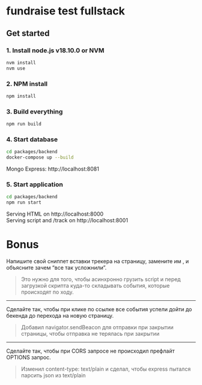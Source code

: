 # fundraise test fullstack

## Get started

### 1. Install node.js v18.10.0 or NVM

```bash
nvm install
nvm use
```

### 2. NPM install

```bash
npm install
```

### 3. Build everything

```bash
npm run build
```

### 4. Start database

```bash
cd packages/backend
docker-compose up --build
```

Mongo Express: http://localhost:8081

### 5. Start application

```bash
cd packages/backend
npm run start
```

Serving HTML on http://localhost:8000  
Serving script and /track on http://localhost:8001

# Bonus

Напишите свой сниппет вставки трекера на страницу, замените им <script src="http://localhost:8001/"></script>, и объясните зачем “все так усложнили”.

> Это нужно для того, чтобы асинхронно грузить script и перед загрузкой скрипта куда-то складывать события, которые происходят по ходу.

---

Сделайте так, чтобы при клике по ссылке все события успели дойти до бекенда до перехода на новую страницу.

> Добавил navigator.sendBeacon для отправки при закрытии страницы, чтобы отправка не терялась при закрытии

---

Сделайте так, чтобы при CORS запросе не происходил префлайт OPTIONS запрос.

> Изменил content-type: text/plain и сделал, чтобы express пытался парсить json из text/plain
